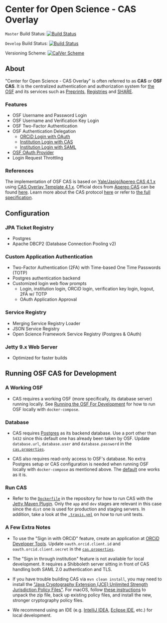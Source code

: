 # Center for Open Science - CAS Overlay

`Master` Build Status: [![Build Status](https://travis-ci.org/CenterForOpenScience/cas-overlay.svg?branch=master)](https://travis-ci.org/CenterForOpenScience/cas-overlay)

`Develop` Build Status: [![Build Status](https://travis-ci.org/CenterForOpenScience/cas-overlay.svg?branch=develop)](https://travis-ci.org/CenterForOpenScience/cas-overlay)

Versioning Scheme:  [![CalVer Scheme](https://img.shields.io/badge/calver-YY.MINOR.MICRO-22bfda.svg)](http://calver.org)

## About

"Center for Open Science - CAS Overlay" is often referred to as **CAS** or **OSF CAS**. It is the centralized authentication and authorization system for [the OSF](https://osf.io/) and its services such as [Preprints](https://osf.io/preprints/), [Registries](https://osf.io/registries) and [SHARE](https://share.osf.io/).

### Features

* OSF Username and Password Login
* OSF Username and Verification Key Login
* OSF Two-Factor Authentication
* OSF Authentication Delegation
  * [ORCiD Login with OAuth](https://github.com/CenterForOpenScience/cas-overlay/blob/develop/docs/osf-cas-as-an-oauth-client.md)
  * [Institution Login with CAS](https://github.com/CenterForOpenScience/cas-overlay/blob/develop/docs/osf-cas-as-a-cas-client.md)
  * [Institution Login with SAML](https://github.com/CenterForOpenScience/cas-overlay/blob/develop/docs/osf-cas-as-a-saml-sp.md)
* [OSF OAuth Provider](https://github.com/CenterForOpenScience/cas-overlay/blob/develop/docs/osf-cas-as-an-oauth-server.md)
* Login Request Throttling

### References

The implementation of OSF CAS is based on [Yale/Jasig/Apereo CAS 4.1.x](https://github.com/apereo/cas/tree/4.1.x) using [CAS Overlay Template 4.1.x](https://github.com/apereo/cas-overlay-template/tree/4.1). Official docs from [Apereo CAS](https://www.apereo.org/projects/cas) can be found [here](https://apereo.github.io/cas/4.1.x). Learn more about the CAS protocol [here](https://apereo.github.io/cas/4.1.x/protocol/CAS-Protocol.html) or refer to [the full specification](https://apereo.github.io/cas/4.1.x/protocol/CAS-Protocol-Specification.html).

## Configuration

### JPA Ticket Registry

* Postgres
* Apache DBCP2 (Database Connection Pooling v2)

### Custom Application Authentication

* Two-Factor Authentication (2FA) with Time-based One Time Passwords (TOTP)
* Postgres authentication backend
* Customized login web flow prompts
  * Login, institution login, ORCiD login, verification key login, logout, 2FA w/ TOTP
  * OAuth Application Approval

### Service Registry

* Merging Service Registry Loader
* JSON Service Registry
* Open Science Framework Service Registry (Postgres & OAuth)

### Jetty 9.x Web Server

* Optimized for faster builds

## Running OSF CAS for Development

### A Working OSF

* CAS requires a working OSF (more specifically, its database server) running locally. See [Running the OSF For Development](https://github.com/CenterForOpenScience/osf.io/blob/develop/README-docker-compose.md) for how to run OSF locally with `docker-compose`.

### Database

* CAS requires [Postgres](https://www.postgresql.org/docs/9.6/index.html) as its backend database. Use a port other than `5432` since this default one has already been taken by OSF. Update `database.url`, `database.user` and `database.password` in the [`cas.properties`](https://github.com/CenterForOpenScience/cas-overlay/blob/develop/etc/cas.properties#L141).

* CAS also requires read-only access to OSF's database. No extra Postgres setup or CAS configuration is needed when running OSF locally with `docker-compose` as mentioned above. The [default](https://github.com/CenterForOpenScience/cas-overlay/blob/develop/etc/cas.properties#L94) one works as it is.

### Run CAS

* Refer to the [`Dockerfile`](https://github.com/CenterForOpenScience/cas-overlay/blob/develop/Dockerfile) in the repository for how to run CAS with the [Jetty Maven Plugin](https://www.eclipse.org/jetty/documentation/current/jetty-maven-plugin.html). Only the `app` and `dev` stages are relevant in this case since the `dist` one is used for production and staging servers. In addition, take a look at the [`.travis.yml`](https://github.com/CenterForOpenScience/cas-overlay/blob/develop/.travis.yml) on how to run unit tests.

### A Few Extra Notes

* To use the "Sign in with ORCiD" feature, create an application at [ORCiD Developer Tools](https://orcid.org/developer-tools). Update `oauth.orcid.client.id` and `oauth.orcid.client.secret` in the [`cas.properties`](https://github.com/CenterForOpenScience/cas-overlay/blob/develop/etc/cas.properties#L68).

* The "Sign in through institution" feature is not available for local development. It requires a Shibboleth server sitting in front of CAS handling both SAML 2.0 authentication and TLS.

* If you have trouble building CAS via `mvn clean install`, you may need to install the ["Java Cryptography Extension (JCE) Unlimited Strength Jurisdiction Policy Files"](https://www.oracle.com/technetwork/java/javase/downloads/jce8-download-2133166.html). For macOS, follow [these instructions](http://bigdatazone.blogspot.com/2014/01/mac-osx-where-to-put-unlimited-jce-java.html) to unpack the zip file, back up existing policy files, and install the new, stronger cryptography policy files.

* We recommend using an IDE (e.g. [IntelliJ IDEA](https://www.jetbrains.com/idea/), [Eclipse IDE](https://www.eclipse.org/downloads/), etc.) for local development.
